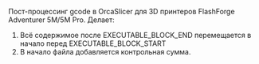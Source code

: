 Пост-процессинг gcode в OrcaSlicer для 3D принтеров FlashForge Adventurer 5M/5M Pro.
Делает:
1. Всё содержимое после EXECUTABLE_BLOCK_END перемещается в начало перед EXECUTABLE_BLOCK_START
2. В начало файла добавляется контрольная сумма.
